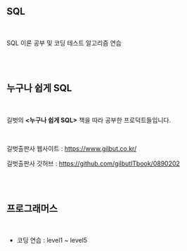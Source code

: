 ## SQL

<br>

SQL 이론 공부 및 코딩 테스트 알고리즘 연습

<br>

<br>

## 누구나 쉽게 SQL

<br>

길벗의 **<누구나 쉽게 SQL>** 책을 따라 공부한 프로덕트들입니다.

<br>

길벗출판사 웹사이트 : https://www.gilbut.co.kr/

길벗출판사 깃허브 : https://github.com/gilbutlTbook/0890202

<br>

<br>

## 프로그래머스

<br>

- 코딩 연습 : level1 ~ level5

<br>